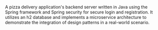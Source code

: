 A pizza delivery application's backend server written in Java using the Spring framework and Spring security for secure login and registration. It utilizes an h2 database and implements a microservice architecture to demonstrate the integration of design patterns in a real-world scenario.